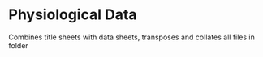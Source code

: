 # Physiological Data
Combines title sheets with data sheets, transposes and collates all files in folder

